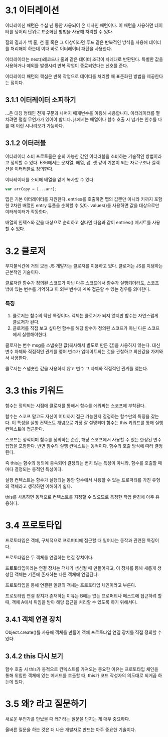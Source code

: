 # 3.1 이터레이션

이터레이션 패턴은 수십 년 동안 사용되어 온 디자인 패턴이다. 이 패턴을 사용하면 데이터를 덩어리 단위로 표준화된 방법을 사용해 처리할 수 있다.

질의 결과가 백 줄, 천 줄 혹은 그 이상이라면 루프 같은 반복적인 방식을 사용해 데이터를 처리해야 하는데 이때 바로 이터레이터 패턴을 사용한다.

이터레이터는 next()레코드나 줄과 같은 데이터 조각이 차례대로 반환된다. 특별한 값을 사용하거나 예외를 발생시켜 반복 작업이 종료되었다는 신호를 준다.

이터레이터 패턴의 핵심은 반복 작업으로 데이터를 처리할 때 표준화된 방법을 제공한다는 점이다.

## 3.1.1 이터레이터 소피하기

…은 대칭 형태인 전개 구문과 나머지 매개변수를 이용해 사용합니다. 이터레이터를 펼치려면 펼칠 무언가가 있어야 합니다. js에서는 배열이나 함수 호출 시 넘기는 인수를 다룰 때 이런 시나리오가 가능하다.

## 3.1.2 이터러블

이터레이터 소비 프로토콜은 순회 가능한 값인 이터러블을 소비하는 기술적인 방법이라고 정의할 수 있다. ES6에서는 문자열, 배열, 맵, 셋 같이 기본이 되는 자료구조나 컬렉션을 이터러블로 정의한다.

이터레이터를 소비해 배열을 얕게 복사할 수 있다.

```jsx
var arrCopy = [...arr];
```

맵은 기본 이터레이터를 지원한다. entries를 호출하면 맵의 값뿐만 아니라 키까지 포함한 2차원 배열인 entry 튜플을 순회할 수 있다. values()를 사용하면 값을 대상으로만 이터레이터가 작동한다.

배열의 인덱스와 값을 대상으로 순회하고 싶다면 다음과 같이 entries() 메서트를 사용할 수 있다.

# 3.2 클로저

부지불식간에 거의 모든 JS 개발자는 클로저를 이용하고 있다. 클로저는 JS를 지탱하는 근본적인 기술이다.

클로저란 함수가 정의된 스코프가 아닌 다른 스코프에서 함수가 실행되더라도, 스코프 밖에 있는 변수를 기억하고 이 외부 변수에 계쏙 접근할 수 있는 경우를 의미한다.

### 특징

1. 클로저는 함수의 탁난 특징이다. 객체는 클로저가 되지 않지만 함수는 자연스럽게 클로저가 된다.
2. 클로저를 직접 보고 싶다면 함수를 해당 함수가 정의된 스코프가 아닌 다른 스코프에서 실행해야한다.

클로저는 변수 msg를 스냅숏한 값(복사해서 별도로 만든 값)을 사용하지 않는다. 대신 변수 자체와 직접적인 관계를 맺어 변수가 업데이트되는 것을 관찰하고 최신값을 가져와서 사용한다.

클로저는 스냅숏한 값을 사용하지 않고 변수 그 자체와 직접적인 관계를 맺는다.

# 3.3 this 키워드

함수는 정의되는 시점에 클로저를 통해서 함수를 에워싸는 스코프에 부착된다.

함수는 스코프 말고도 자신이 어디까지 접근 가능한지 결정하는 함수만의 특징을 갖는다. 이 특성을 실행 컨텍스트 개념으로 가장 잘 설명되며 함수는 this 키워드를 통해 실행 컨텍스트에 접근한다.

스코프는 정적이며 함수를 정의하는 순간, 해당 스코프에서 사용할 수 있는 한정된 변수 집합을 포함한다. 반면 함수의 실행 컨텍스트는 동적이다. 함수의 호출 방식에 따라 결정된다.

즉 this는 함수의 정의에 종속되어 결정되는 변치 않는 특성이 아니라, 함수를 호출할 때마다 결정되는 동적인 특성이다.

실행 컨텍스트는 함수가 실행되는 동안 함수에서 사용할 수 있는 프로퍼티를 가진 유형의 객체라고 생각하면 이해하기 쉽다.

this를 사용하면 동적으로 컨텍스트를 지정할 수 있으므로 특정한 작업 환경에 아주 유용하다.

# 3.4 프로토타입

프로토타입은 객체, 구체적으로 프로퍼티에 접근할 때 일어나는 동작과 관련된 특징이다.

프로토타입은 두 객체를 연결하는 연결 장치이다.

프로토타입이라는 연결 장치는 객체가 생성될 때 만들어지고, 이 장치를 통해 새롭게 생성된 객체는 기존에 존재하는 다른 객체에 연결된다.

프로토타입을 통해 연결된 일련의 객체는 프로토타입 체인이라고 부른다.

프로토타입 연결 장치가 존재하는 이유는 B에는 없는 프로퍼티나 메스드에 접근하려 할 때, 객체 A에서 위임을 받아 해당 접근을 처리할 수 있도록 하기 위해서다.

## 3.4.1 객체 연결 장치

Object.create()를 사용해 객체를 만들어 객체 프로토타입 연결 장치를 직접 정의할 수 있다.

## 3.4.2 this 다시 보기

함수 호출 시 this가 동적으로 컨텍스트를 가져오는 중요한 이유는 프로토타입 체인을 통해 위힘한 객체에 있는 메서드를 호출할 때, this가 코드 작성자의 의도대로 되게끔 하는데 있다.

# 3.5 왜? 라고 질문하기

새로운 무언가를 만났을 때 왜? 라는 질문을 던지는 게 매우 중요하다.

올바른 질문을 하는 것은 더 나은 개발자로 만드는 아주 중요한 기술이다.
